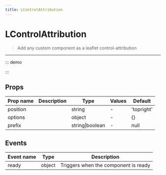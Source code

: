 ```yaml
---
title: LControlAttribution
---
```


# LControlAttribution

> Add any custom component as a leaflet control-attribution

---

::: demo
<template>
<l-map style="height: 350px" :zoom="zoom" :center="center">
<l-tile-layer :url="url"></l-tile-layer>
<l-control-attribution position="topright" prefix="A custom prefix"></l-control-attribution>
</l-map>
</template>

<script>
import {LMap, LTileLayer, LControlAttribution} from 'vue2-leaflet';

export default {
  components: {
    LMap,
    LTileLayer,
    LControlAttribution
  },
  data () {
    return {
      url: 'https://{s}.tile.openstreetmap.org/{z}/{x}/{y}.png',
      zoom: 8,
      center: [47.313220, -1.319482],
    };
  }
}
</script>

:::

## Props

| Prop name | Description | Type            | Values | Default    |
| --------- | ----------- | --------------- | ------ | ---------- |
| position  |             | string          | -      | 'topright' |
| options   |             | object          | -      | {}         |
| prefix    |             | string\|boolean | -      | null       |

## Events

| Event name | Type   | Description                          |
| ---------- | ------ | ------------------------------------ |
| ready      | object | Triggers when the component is ready |
